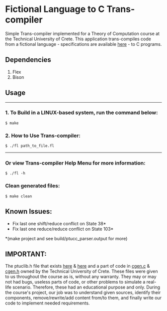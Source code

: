 # Fictional Language to C Trans-compiler 
Simple Trans-compiler implemented for a Theory of Computation course at the Technical University of Crete.
This application trans-compiles code from a fictional language - specifications are available [here](./doc/Project.pdf) - to C programs.

## Dependencies
  1. Flex
  2. Bison


## Usage
<hr>

### 1. To Build in a LINUX-based system, run the command below:
```
$ make
```
### 2. How to Use Trans-compiler:
```
$ ./fl path_to_file.fl
```
<hr>

### Or view Trans-compiler Help Menu for more information:
```
$ ./fl -h
```

### Clean generated files:
```
$ make clean
```

## Known Issues:
* Fix last one shift/reduce conflict on State 38*
* Fix last one reduce/reduce conflict on State 103*

*(make project and see build/ptucc_parser.output for more) 

## IMPORTANT: 
The ptuclib.h file that exists [here](test/samples/ptuclib.h) & [here](test/demoSamples/ptuclib.h) and a part of code in [cgen.c](src/cgen.c) & [cgen.h](include/cgen.h) owned by the Technical University of Crete. These files were given to us throughout the course as is, without any warranty. They may or may not had bugs, useless parts of code, or other problems to simulate a real-life scenario. Therefore, these had an educational purpose and only. During the course's project, our job was to understand given sources, identify their components, remove/rewrite/add content from/to them, and finally write our code to implement needed requirements.
